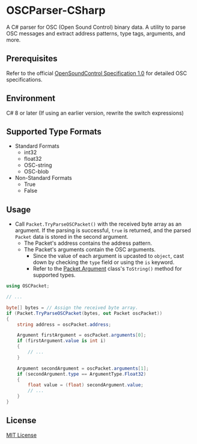 # OSCParser-CSharp
A C# parser for OSC (Open Sound Control) binary data. A utility to parse OSC messages and extract address patterns, type tags, arguments, and more.

## Prerequisites
Refer to the official [OpenSoundControl Specification 1.0](https://opensoundcontrol.stanford.edu/spec-1_0.html) for detailed OSC specifications.

## Environment
C# 8 or later (If using an earlier version, rewrite the switch expressions)

## Supported Type Formats
- Standard Formats
  - int32
  - float32
  - OSC-string
  - OSC-blob
- Non-Standard Formats
  - True
  - False

## Usage
- Call `Packet.TryParseOSCPacket()` with the received byte array as an argument. If the parsing is successful, `true` is returned, and the parsed `Packet` data is stored in the second argument.
  - The Packet's address contains the address pattern.
  - The Packet's arguments contain the OSC arguments.
    - Since the value of each argument is upcasted to `object`, cast down by checking the `type` field or using the `is` keyword.
    - Refer to the [Packet.Argument](./OSCPacket.cs) class's `ToString()` method for supported types.
```csharp
using OSCPacket;

// ...

byte[] bytes = // Assign the received byte array.
if (Packet.TryParseOSCPacket(bytes, out Packet oscPacket))
{
    string address = oscPacket.address;

    Argument firstArgument = oscPacket.arguments[0];
    if (firstArgument.value is int i)
    {
        // ...
    }

    Argument secondArgument = oscPacket.arguments[1];
    if (secondArgument.type == ArgumentType.Float32)
    {
        float value = (float) secondArgument.value;
        // ...
    }
}
```

## License
[MIT License](./LICENSE)
